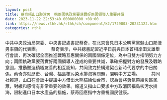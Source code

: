 ```yaml
---
layout: post
title: 蔡奇晤山口那津男　稱兩國執政黨要落實好兩國領導人重要共識
date: 2023-11-22 22:53:40.000000000 +08:00
link: https://news.rthk.hk/rthk/ch/component/k2/1729003-20231122.htm
categories: rthk
---
```


中共中央政治局常委、中央書記處書記蔡奇，在北京會見日本公明黨黨魁山口那津男率領的代表團。
　　
蔡奇表示，中共總書記習近平日前與日本首相岸田文雄舉行會談，再次確認全面推進戰略互惠關係的兩國關係定位，為中日雙方指明努力方向；兩國執政黨要落實好兩國領導人達成的重要共識，準確把握對方的發展及戰略意圖，推動塑造積極友善的相互認知，共同致力於構建契合新時代要求的中日關係。蔡奇亦就歷史、台灣、福島核污染水排海等問題，闡明中方立場。
　　
共同社報道，山口在會談中提議中方借出大熊貓給仙台市，認為會將勇氣帶給災區民眾，對緩和感情有非常重要的效果。報道又指山口要求中方取消因福島核污水排海，限制進口日本水產品的措施，蔡奇回應指中方重視國民健康。
